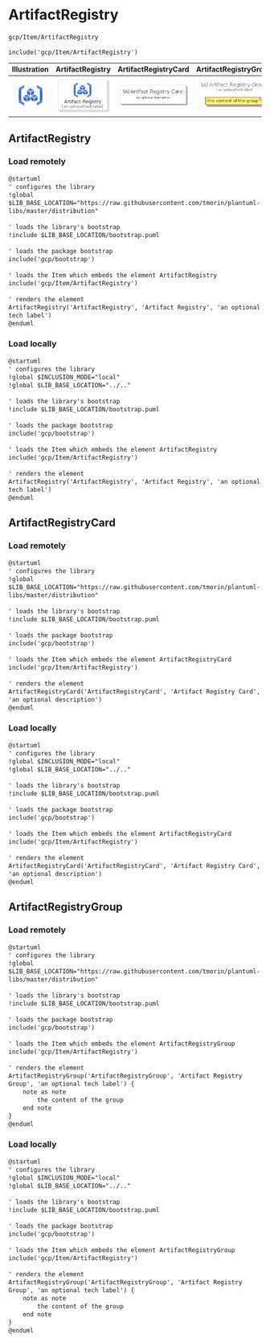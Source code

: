 # ArtifactRegistry


```text
gcp/Item/ArtifactRegistry
```

```text
include('gcp/Item/ArtifactRegistry')
```



| Illustration | ArtifactRegistry | ArtifactRegistryCard | ArtifactRegistryGroup |
| :---: | :---: | :---: | :---: |
| ![illustration for Illustration](../../gcp/Item/ArtifactRegistry.png) | ![illustration for ArtifactRegistry](../../gcp/Item/ArtifactRegistry.Local.png) | ![illustration for ArtifactRegistryCard](../../gcp/Item/ArtifactRegistryCard.Local.png) | ![illustration for ArtifactRegistryGroup](../../gcp/Item/ArtifactRegistryGroup.Local.png) |




## ArtifactRegistry

### Load remotely
```plantuml
@startuml
' configures the library
!global $LIB_BASE_LOCATION="https://raw.githubusercontent.com/tmorin/plantuml-libs/master/distribution"

' loads the library's bootstrap
!include $LIB_BASE_LOCATION/bootstrap.puml

' loads the package bootstrap
include('gcp/bootstrap')

' loads the Item which embeds the element ArtifactRegistry
include('gcp/Item/ArtifactRegistry')

' renders the element
ArtifactRegistry('ArtifactRegistry', 'Artifact Registry', 'an optional tech label')
@enduml
```

### Load locally
```plantuml
@startuml
' configures the library
!global $INCLUSION_MODE="local"
!global $LIB_BASE_LOCATION="../.."

' loads the library's bootstrap
!include $LIB_BASE_LOCATION/bootstrap.puml

' loads the package bootstrap
include('gcp/bootstrap')

' loads the Item which embeds the element ArtifactRegistry
include('gcp/Item/ArtifactRegistry')

' renders the element
ArtifactRegistry('ArtifactRegistry', 'Artifact Registry', 'an optional tech label')
@enduml
```

## ArtifactRegistryCard

### Load remotely
```plantuml
@startuml
' configures the library
!global $LIB_BASE_LOCATION="https://raw.githubusercontent.com/tmorin/plantuml-libs/master/distribution"

' loads the library's bootstrap
!include $LIB_BASE_LOCATION/bootstrap.puml

' loads the package bootstrap
include('gcp/bootstrap')

' loads the Item which embeds the element ArtifactRegistryCard
include('gcp/Item/ArtifactRegistry')

' renders the element
ArtifactRegistryCard('ArtifactRegistryCard', 'Artifact Registry Card', 'an optional description')
@enduml
```

### Load locally
```plantuml
@startuml
' configures the library
!global $INCLUSION_MODE="local"
!global $LIB_BASE_LOCATION="../.."

' loads the library's bootstrap
!include $LIB_BASE_LOCATION/bootstrap.puml

' loads the package bootstrap
include('gcp/bootstrap')

' loads the Item which embeds the element ArtifactRegistryCard
include('gcp/Item/ArtifactRegistry')

' renders the element
ArtifactRegistryCard('ArtifactRegistryCard', 'Artifact Registry Card', 'an optional description')
@enduml
```

## ArtifactRegistryGroup

### Load remotely
```plantuml
@startuml
' configures the library
!global $LIB_BASE_LOCATION="https://raw.githubusercontent.com/tmorin/plantuml-libs/master/distribution"

' loads the library's bootstrap
!include $LIB_BASE_LOCATION/bootstrap.puml

' loads the package bootstrap
include('gcp/bootstrap')

' loads the Item which embeds the element ArtifactRegistryGroup
include('gcp/Item/ArtifactRegistry')

' renders the element
ArtifactRegistryGroup('ArtifactRegistryGroup', 'Artifact Registry Group', 'an optional tech label') {
    note as note
        the content of the group
    end note
}
@enduml
```

### Load locally
```plantuml
@startuml
' configures the library
!global $INCLUSION_MODE="local"
!global $LIB_BASE_LOCATION="../.."

' loads the library's bootstrap
!include $LIB_BASE_LOCATION/bootstrap.puml

' loads the package bootstrap
include('gcp/bootstrap')

' loads the Item which embeds the element ArtifactRegistryGroup
include('gcp/Item/ArtifactRegistry')

' renders the element
ArtifactRegistryGroup('ArtifactRegistryGroup', 'Artifact Registry Group', 'an optional tech label') {
    note as note
        the content of the group
    end note
}
@enduml
```

